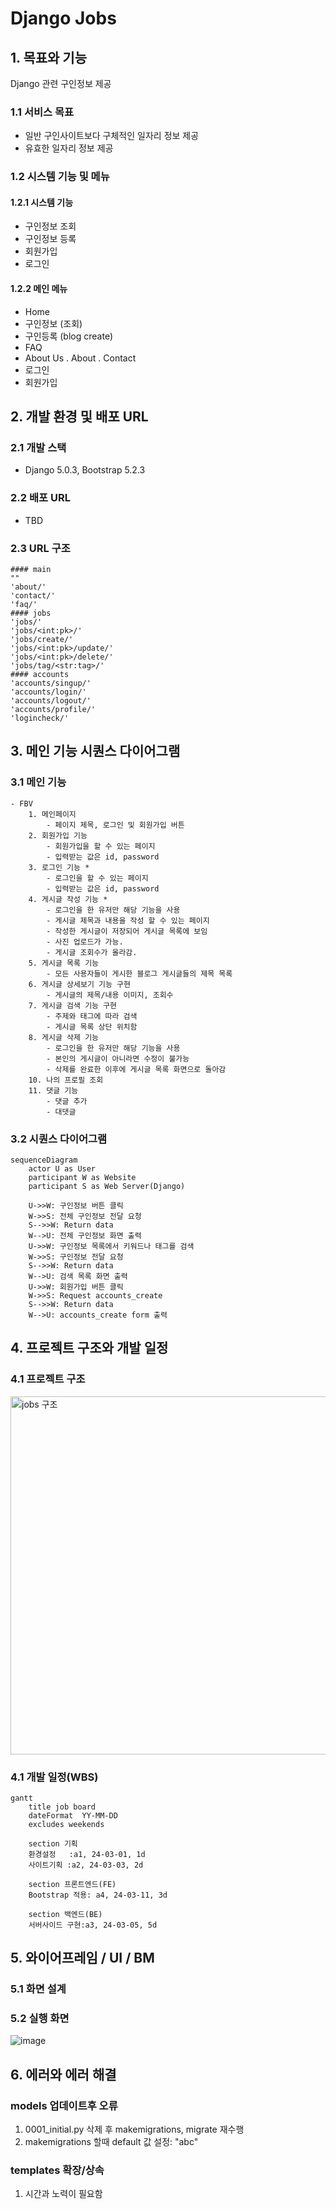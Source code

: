 # Django Jobs

## 1. 목표와 기능
Django 관련 구인정보 제공 

### 1.1 서비스 목표
-  일반 구인사이트보다 구체적인 일자리 정보 제공
-  유효한 일자리 정보 제공

### 1.2 시스템 기능 및 메뉴 
#### 1.2.1 시스템 기능 
- 구인정보 조회
- 구인정보 등록
- 회원가입
- 로그인
#### 1.2.2 메인 메뉴 
- Home
- 구인정보 (조회)
- 구인등록 (blog create)
- FAQ
- About Us
  . About
  . Contact
- 로그인
- 회원가입

## 2. 개발 환경 및 배포 URL
### 2.1 개발 스택
- Django 5.0.3, Bootstrap 5.2.3 

### 2.2 배포 URL
- TBD

### 2.3 URL 구조
```
#### main 
"" 
'about/' 
'contact/'
'faq/'
#### jobs 
'jobs/'    
'jobs/<int:pk>/'
'jobs/create/'
'jobs/<int:pk>/update/'
'jobs/<int:pk>/delete/'
'jobs/tag/<str:tag>/'
#### accounts
'accounts/singup/'
'accounts/login/'
'accounts/logout/'
'accounts/profile/'
'logincheck/'
```

## 3. 메인 기능 시퀀스 다이어그램 
### 3.1 메인 기능 
```
- FBV
    1. 메인페이지  
        - 페이지 제목, 로그인 및 회원가입 버튼 
    2. 회원가입 기능 
        - 회원가입을 할 수 있는 페이지 
        - 입력받는 값은 id, password 
    3. 로그인 기능 *
        - 로그인을 할 수 있는 페이지 
        - 입력받는 값은 id, password 
    4. 게시글 작성 기능 *
        - 로그인을 한 유저만 해당 기능을 사용  
        - 게시글 제목과 내용을 작성 할 수 있는 페이지 
        - 작성한 게시글이 저장되어 게시글 목록에 보임 
        - 사진 업로드가 가능.
        - 게시글 조회수가 올라감.
    5. 게시글 목록 기능 
        - 모든 사용자들이 게시한 블로그 게시글들의 제목 목록 
    6. 게시글 상세보기 기능 구현
        - 게시글의 제목/내용 이미지, 조회수 
    7. 게시글 검색 기능 구현
        - 주제와 태그에 따라 검색 
        - 게시글 목록 상단 위치함 
    8. 게시글 삭제 기능
        - 로그인을 한 유저만 해당 기능을 사용  
        - 본인의 게시글이 아니라면 수정이 불가능 
        - 삭제를 완료한 이후에 게시글 목록 화면으로 돌아감 
    10. 나의 프로필 조회 
    11. 댓글 기능 
        - 댓글 추가
        - 대댓글
 ```

### 3.2 시퀀스 다이어그램  
```mermaid
sequenceDiagram
    actor U as User    
    participant W as Website
    participant S as Web Server(Django)

    U->>W: 구인정보 버튼 클릭
    W->>S: 전체 구인정보 전달 요청
    S-->>W: Return data
    W-->U: 전체 구인정보 화면 출력 
    U->>W: 구인정보 목록에서 키워드나 태그를 검색 
    W->>S: 구인정보 전달 요청
    S-->>W: Return data
    W-->U: 검색 목록 화면 출력     
    U->>W: 회원가입 버튼 클릭 
    W->>S: Request accounts_create
    S-->>W: Return data
    W-->U: accounts_create form 출력 
```

## 4. 프로젝트 구조와 개발 일정
### 4.1 프로젝트 구조
 <img width="573" alt="jobs 구조" src="https://github.com/northeast23/djangojobs/assets/155033413/910e58da-efb0-4e4e-bf1d-e61d07fa2d5e">

### 4.1 개발 일정(WBS)

```mermaid
gantt
    title job board
    dateFormat  YY-MM-DD
    excludes weekends

    section 기획 
    환경설정   :a1, 24-03-01, 1d
    사이트기획 :a2, 24-03-03, 2d

    section 프론트엔드(FE)
    Bootstrap 적용: a4, 24-03-11, 3d

    section 백엔드(BE)
    서버사이드 구현:a3, 24-03-05, 5d
```

## 5. 와이어프레임 / UI / BM

### 5.1 화면 설계

### 5.2 실행 화면 
![image](https://github.com/northeast23/djangojobs/assets/155033413/05c26ece-09ea-406f-b603-2a2989bb0301)


## 6. 에러와 에러 해결
### models 업데이트후 오류 
1. 0001_initial.py 삭제 후 makemigrations, migrate 재수행 
2. makemigrations 할때 default 값 설정: "abc"
### templates 확장/상속 
1. 시간과 노력이 필요함
   

